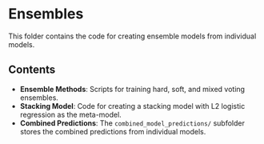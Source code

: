 # Ensembles

This folder contains the code for creating ensemble models from individual models.

## Contents

- **Ensemble Methods**: Scripts for training hard, soft, and mixed voting ensembles.
- **Stacking Model**: Code for creating a stacking model with L2 logistic regression as the meta-model.
- **Combined Predictions**: The `combined_model_predictions/` subfolder stores the combined predictions from individual models.
